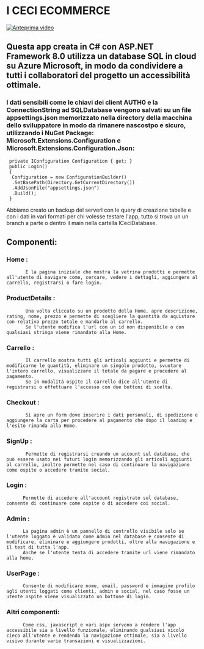 # I CECI ECOMMERCE

[![Anteprima video](http://img.youtube.com/vi/ZjziEonK3rU/0.jpg)](http://www.youtube.com/watch?v=ZjziEonK3rU)


## Questa app creata in C# con ASP.NET Framework 8.0 utilizza un database SQL in cloud su Azure Microsoft, in modo da condividere a tutti i collaboratori del progetto un accessibilità ottimale.

### I dati sensibili come le chiavi dei client AUTH0 e la ConnectionString ad SQLDatabase vengono salvati su un file appsettings.json memorizzato nella directory della macchina dello sviluppatore in modo da rimanere nascostpo e sicuro, utilizzando i NuGet Package: Microsoft.Extensions.Configuration e Microsoft.Extensions.Configuration.Json: 
     private IConfiguration Configuration { get; }
     public Login()
     {
      Configuration = new ConfigurationBuilder()
      .SetBasePath(Directory.GetCurrentDirectory())
      .AddJsonFile("appsettings.json")
      .Build();
     }
  

Abbiamo creato un backup del serverl con le query di creazione tabelle e con i dati in vari formati per chi volesse testare l'app, tutto si trova un un branch a parte o dentro il main nella cartella ICeciDatabase.

## Componenti:
  ### Home :
           È la pagina iniziale che mostra la vetrina prodotti e permette all'utente di navigare come, cercare, vedere i dettagli, aggiungere al carrello, registrarsi o fare login.
  ### ProductDetails :
           Una volta cliccato su un prodotto della Home, apre descrizione, rating, nome, prezzo e permette di scegliere la quantità da aquistare con relativo prezzo totale e mandarlo al carrello.
           Se l'utente modifica l'url con un id non disponibile o con qualsiasi stringa viene rimandato alla Home.
  ### Carrello :
           Il carrello mostra tutti gli articoli aggiunti e permette di modificarne le quantità, eliminare un singolo prodotto, svuotare l'intero carrello, visualizzare il totale da pagare e procedere al pagamento.
           Se in modalità ospite il carrello dice all'utente di registrarsi o effettuare l'accesso con due bottoni di scelta.
  ### Checkout : 
           Si apre un form dove inserire i dati personali, di spedizione e aggiungere la carta per procedere al pagamento che dopo il loading e l'esito rimanda alla Home.
  ### SignUp :
           Permette di registrarsi creando un account sul database, che può essere usato nei futuri login memorizzando gli articoli aggiunti al carrello, inoltre permette nel caso di continuare la navigazione come ospite o accedere tramite social.
  ### Login :
          Permette di accedere all'account registrato sul database, consente di continuare come ospite o di accedere coi social.
  ### Admin : 
          La pagina admin è un pannello di controllo visibile solo se l'utente loggato è validato come Admin nel database e consente di modificare, eliminare e aggiungere prodotti, oltre alla navigazione e il test di tutta l'app.
          Anche se l'utente tenta di accedere tramite url viene rimandato alla home.
  ### UserPage : 
          Consente di modificare nome, email, password e immagine profilo agli utenti loggati come clienti, admin o social, nel caso fosse un utente ospite viene visualizzato un bottone di login.
  ### Altri componenti:
          Come css, javascript e vari aspx servono a rendere l'app accessibile sia a livello funzionale, eliminando qualsiasi vicolo cieco all'utente e rendendo la navigazione ottimale, sia a livello visivo durante varie transazioni e visualizzazioni.
          
           

